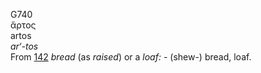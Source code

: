 G740  
ἄρτος  
artos  
*ar‘-tos*  
From [142](g0142) *bread* (as *raised*) or a *loaf:* - (shew-) bread,
loaf.  
